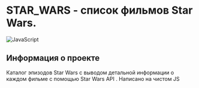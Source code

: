 # STAR_WARS - список фильмов Star Wars.
![JavaScript](https://img.shields.io/badge/javascript-%23323330.svg?style=for-the-badge&logo=javascript&logoColor=%23F7DF1E)

## Информация о проекте
Каталог эпизодов Star Wars с выводом детальной информации о каждом фильме с помощью Star Wars API . Написано на чистом JS
